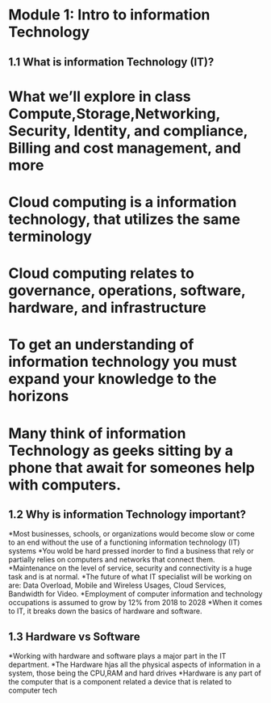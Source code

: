 # Module 1: Intro to information Technology
## 1.1 What is information Technology (IT)?
# What we’ll explore in class Compute,Storage,Networking, Security, Identity, and compliance, Billing and cost management, and more 
# Cloud computing is a information technology, that utilizes the same terminology
# Cloud computing relates to governance, operations, software, hardware, and infrastructure
# To get an understanding of information technology you must expand your knowledge to the horizons
 # Many think of information Technology as geeks sitting by a phone that await for someones help with computers.
## 1.2 Why is information Technology important?
*Most businesses, schools, or organizations would become slow or come to an end without the use of a functioning information technology (IT) systems 
*You wold be hard pressed inorder to find a business that rely or partially relies on computers and networks that connect them.
*Maintenance on the level of service, security and connectivity is a huge task and is at normal.
*The future of what IT specialist will be working on are: Data Overload, Mobile and Wireless Usages, Cloud Services, Bandwidth for Video.
*Employment of computer information and technology occupations is assumed to grow by 12% from 2018 to 2028
*When it comes to IT, it breaks down the basics of hardware and software.
## 1.3 Hardware vs Software
*Working with hardware and software plays a major part in the IT department.
*The Hardware hjas all the physical aspects of information in a system, those being the CPU,RAM and hard drives 
*Hardware is any part of the computer that is a component related a device that is related to computer tech
